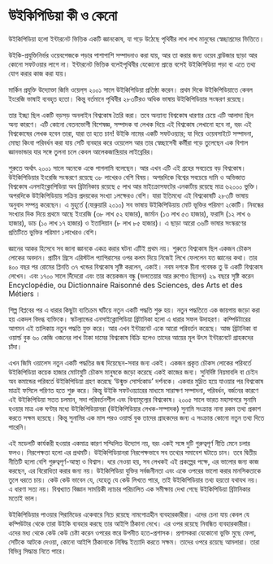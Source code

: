 ﻿# উইকিপিডিয়া কী ও কেনো


উইকিপিডিয়া হলো ইন্টারনেট ভিত্তিক একটি জ্ঞানকোষ, যা গড়ে উঠেছে পৃথিবীর লাখ লাখ মানুষের স্বেচ্ছাশ্রমের ভিত্তিতে।

উইকি-প্রযুক্তিনির্ভর ওয়েবপেজকে পড়ার পাশাপাশি সম্পাদনাও করা যায়, আর তা করার জন্য ওয়েব ব্রাউজার ছাড়া আর কোনো সফটওয়ার লাগে না। ইন্টারনেট ভিত্তিক বলেইপৃথিবীর যেকোনো প্রান্তে বসেই উইকিপিডিয়া পড়া বা এতে তথ্য যোগ করার কাজ করা যায়।

মার্কিন প্রযুক্তি উদ্যোক্তা জিমি ওয়েল্‌স ২০০১ সালে উইকিপিডিয়া প্রতিষ্ঠা করেন। প্রথম দিকে উইকিপিডিয়াতে কেবল ইংরেজি ভাষাই ব্যবহৃত হতো। কিন্তু বর্তমানে পৃথিবীর ২৮৩টিরও অধিক ভাষায় উইকিপিডিয়ার সংস্করণ রয়েছে।

তার ইচ্ছা ছিল একটি বড়সড় অনলাইন বিশ্বকোষ তৈরি করা। তবে অন্যান্য বিশ্বকোষ ধারণার চেয়ে এটি আলাদা ছিল অন্য কারণে। এটি কোনো বেতনভোগী বিশেষজ্ঞ, সম্পাদক বা লেখক দিয়ে এই বিশ্বকোষ লেখানো হবে না, বরং এই বিশ্বকোষের লেখক হবেন তারা, যারা তা হতে চান! উইকি নামের একটি সফটওয়্যার; যা দিয়ে ওয়েবসাইটে সম্পাদনা, মোছা কিংবা পরিবর্ধন করা যায় সেটি ব্যবহার করে ওয়েলেস আর তার স্বেচ্ছাসেবী কর্মীরা গড়ে তুলেছেন এক বিশাল জ্ঞানভান্ডার যার সঙ্গে তুলনা চলে কেবল আলেকজান্দ্রিয়ার লাইব্রেরির।

শুরুতে অর্থাৎ ২০০১ সালে অনেকে একে পাগলামি বলেছেন। আর এখন এটি এই গ্রহের সবচেয়ে বড় বিশ্বকোষ। উইকিপিডিয়ার ইংরেজি সংস্করণে রয়েছে ৩৮ লাখেরও বেশি বিষয়। অপরদিকে বিশ্বের সবচেয়ে দামি ও অভিজাত বিশ্বকোষ এনসাইক্লোপিডিয়া অব ব্রিটানিকায় রয়েছে ৫ লাখ আর মাইক্রোসফটের এনকার্টায় রয়েছে মাত্র ৬২০০০ ভুক্তি। অপরদিকে উইকিপিডিয়ায় সক্রিয় প্রদয়কের সংখ্যা ১লক্ষেরও বেশি। যারা ইতিমধ্যে এই বিশ্বকোষটি ২৮৩টি ভাষায় অনুবাদ সম্পন্ন করেছেন। এ মুহূর্তে (ফেব্রুয়ারি ২০১০) সব ভাষায় উইকিপিডিয়ায় মোট ভূক্তির পরিমাণ ২কোটি। নিবন্ধের সংখ্যার দিক দিয়ে প্রথমে আছে ইংরেজি (৩৮ লাখ ৫২ হাজার), জার্মান (১৩ লাখ ৫৩ হাজার), ফরাসি (১২ লাখ ৬ হাজার), ডাচ (১০ লাখ ১৭ হাজার) ও ইতালিয়ান (৮ লাখ ৮৫ হাজার)। এ ছাড়া আরো ৩৬টি ভাষার সংস্করণের প্রতিটিতে ভুক্তির পরিমাণ ১লাখেরও বেশি।

জ্ঞানের আকর হিসেবে সব জানা জ্ঞানকে একত্র করার ঘটনা এটিই প্রথম নয়। শুরুতে বিশ্বকোষ ছিল একজন চৌকস লোকের অবদান। প্রাচীন গ্রিসে এরিস্টটল প্যাপিরাসের ওপর কলম দিয়ে নিজেই লিখে ফেললেন যত জ্ঞানের কথা। তার ৪০০ বছর পর রোমের প্লিনতি ৩৭ খন্ডের বিশ্বকোষ সৃষ্টি করলেন, একাই। নবম দশকে চীনা গবেষক তু উ একটি বিশ্বকোষ লেখেন। এবং ১৭০০ সালে দিঁদেরো এবং তার কয়েকজন বন্ধু (ভলতেয়ার আর রুশোও ছিলেন) ২৯ বছরে সৃষ্টি করেন Encyclopédie, ou Dictionnaire Raisonné des Sciences, des Arts et des Métiers ।

শিল্প বিপ্লবের পর এ ধারার কিছুটা ব্যতিক্রম ঘটিয়ে নতুন একটি পদ্ধতি শুরু হয়। নতুন পদ্ধতিতে এক জায়গায় জড়ো করা হয় একদল বিদগ্ধ ব্যক্তিকে। স্কটল্যান্ডের এনসাইক্লোপিডিয়া ব্রিটানিকা হলো এ ধারার সফল উদাহরণ। কম্পিউটারের আগমন এই তালিকায় নতুন পদ্ধতি যুক্ত করে। আর এখন ইন্টারনেট একে আরো পরিবর্তন করেছে। আজ ব্রিটানিকা বা ওয়ার্ল্ড বুক ৬০ কেজি ওজনের লাখ টাকা দামের বিশ্বকোষ বিক্রি হলেও তাদের আয়ের মূল উৎস ইন্টারনেটে গ্রাহকদের চাঁদা।

এখন জিমি ওয়ালেস নতুন একটি পদ্ধতির জন্ম দিয়েছেন-সবার জন্য একই। একজন প্রকৃত চৌকস লোকের পরিবর্তে উইকিপিডিয়া কয়েক হাজার মোটামুটি চৌকস মানুষকে জড়ো করেছে একই কাজের জন্য। সুনির্দিষ্ট নিয়মাবলি বা চেইন অব কমান্ডের পরিবর্তে উইকিপিডিয়া গ্রহণ করেছে ‘উন্মুক্ত সোর্সকোড’ দর্শনকে। একবার মুদ্রিত হয়ে যাওয়ার পর বিশ্বকোষ মাত্রই ফসিলে পরিণত হতে শুরু করে। কিন্তু উইকি সফটওয়্যারের মাধ্যমে সারাক্ষণ সম্পাদনা, পরিবর্ধন, বর্জনের কারণে এই উইকিপিডিয়া সতত চলমান, সদা পরিবর্তনশীল এবং বিন্যামূল্যের বিশ্বকোষ।
২০০৫ সালে ভারত মহাসাগরে সুনামি হওয়ার মাত্র এক ঘণ্টার মধ্যে উইকিপিডিয়ানরা (উইকিপিডিয়ার লেখক-সম্পাদক) সুনামি সংক্রান্ত নানা রকম তথ্য প্রকাশ করতে সক্ষম হয়েছে। কিন্তু সুনামির এক মাস পরও ওয়ার্ল্ড বুক তাদের গ্রাহকদের জন্য এ সংক্রান্ত কোনো নতুন তথ্য দিতে পারেনি।

এই মডেলটি কার্যকরী হওয়ার একমাত্র কারণ সম্মিলিত উদ্যোগ নয়, বরং একই সঙ্গে দুটি গুরুত্বপূর্ণ নীতি মেনে চলার ফলও। নিরপেক্ষতা হলো এর প্রথমটি। উইকিপিডিয়ানরা নিরপেক্ষভাবে সব তথ্যের সমাবেশ ঘটাতে চান। তবে দ্বিতীয় নীতিটি হলো বেশি গুরুত্বপূর্ণ-আস্থা ও বিশ্বাস। ধরে নেওয়া হয়, সব লেখকই এই প্রকল্পের পক্ষে, এর ভালোর জন্য কাজ করছেন, এর বিরোধিতা করার জন্য নয়। উইকিপিডিয়া যুক্তির সর্বজনীনতা এবং একে ওপরের ভালো করার মানসিকতাকে তুলে ধরতে চায়। কেউ কেউ ভাবেন যে, যেহেতু যে কেউ লিখতে পারে, তাই উইকিপিডিয়ার তথ্য হয়তো যথাযথ নয়।  এ ধারণা সত্য নয়। বিশ্বখ্যাত বিজ্ঞান সাময়িকী ন্যাচার পরিচালিত এক সমীক্ষায় দেখা গেছে উইকিপিডিয়া ব্রিটানিকার মতোই ভাল।

উইকিপিডিয়ার পাওয়ার পিরামিডের একেবারে নিচে রয়েছে নামগোত্রহীন ব্যবহারকারীরা। এদের চেনা যায় কেবল যে কম্পিউটার থেকে তারা উইকি ব্যবহার করছে তার আইপি ঠিকানা দেখে। এর ওপর রয়েছে নিবন্ধিত ব্যবহারকারীরা। এদের মধ্য থেকে কেউ কেউ চেষ্টা করেন ওপরের স্তরে উপনীত হতে-প্রশাসক। প্রশাসকরা যেকোনো ভুক্তি মুছে ফেলা, সেটিকে আটকে দেওয়া, কোনো আইপি ঠিকানাকে নিষিদ্ধ ইত্যাদি করতে সক্ষম। তাদের ওপরে রয়েছে আমলারা। তারা বিভিন্ন সিদ্ধান্ত নিতে পারে।
